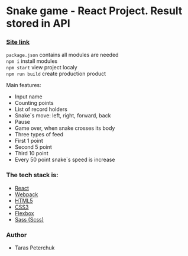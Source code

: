 # Snake game - React Project. Result stored in API

### [Site link](https://master--snake-gam-test-task.netlify.app/)

`package.json` contains all modules are needed<br>
`npm i` install modules<br>
`npm start` view project localy<br>
`npm run build` create production product<br>

Main features:

- Input name
- Counting points
- List of record holders
- Snake`s move: left, right, forward, back
- Pause
- Game over, when snake crosses its body
- Three types of feed
- First 1 point
- Second 5 point
- Third 10 point
- Every 50 point snake`s speed is increase

### The tech stack is:

- [React](https://uk.reactjs.org/)
- [Webpack](https://webpack.js.org/)
- [HTML5](https://en.wikipedia.org/wiki/HTML5)
- [CSS3](https://en.wikipedia.org/wiki/Cascading_Style_Sheets)
- [Flexbox](https://en.wikipedia.org/wiki/CSS_Flexible_Box_Layout)
- [Sass (Scss)](https://sass-lang.com/)

### Author

- Taras Peterchuk

